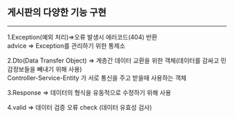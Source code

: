 <h2>게시판의 다양한 기능 구현</h2>
<hr></hr>
    1.Exception(예외 처리)=>오류 발생시 에러코드(404) 반환<br>
    advice => Exception를 관리하기 위한 통제소<br>

2.Dto(Data Transfer Object) => 계층간 데이터 교환을 위한 객체(데이터를 감싸고 민감정보들을 빼내기 위해 사용)<br>
    Controller-Service-Entity 가 서로 통신을 주고 받을때 사용하는 객체<br>


3.Response => 데이터의 형식을 유동적으로 수정하기 위해 사용<br>
    
4.valid => 데이터 검증 오류 check (데이터 유효성 검사)<br>
    

    


